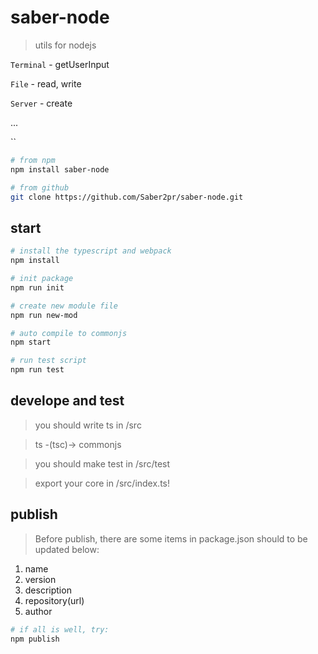 # saber-node

> utils for nodejs

`Terminal` - getUserInput

`File` - read, write

`Server` - create

...

``

```bash
# from npm
npm install saber-node

# from github
git clone https://github.com/Saber2pr/saber-node.git
```

## start

```bash
# install the typescript and webpack
npm install
```

```bash
# init package
npm run init

# create new module file
npm run new-mod

# auto compile to commonjs
npm start

# run test script
npm run test

```

## develope and test

> you should write ts in /src

> ts -(tsc)-> commonjs

> you should make test in /src/test

> export your core in /src/index.ts!

## publish

> Before publish, there are some items in package.json should to be updated below:

1. name
2. version
3. description
4. repository(url)
5. author

```bash
# if all is well, try:
npm publish
```
